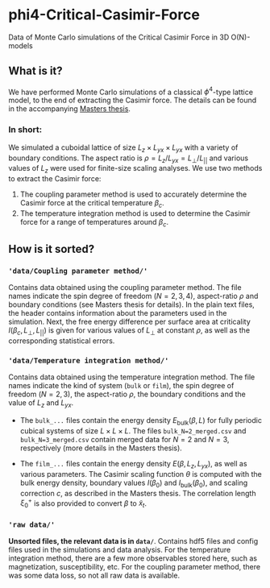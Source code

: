 # phi4-Critical-Casimir-Force
Data of Monte Carlo simulations of the Critical Casimir Force in 3D O(N)-models

## What is it?

We have performed Monte Carlo simulations of a classical $\phi^4$-type lattice model, to the end of extracting the Casimir force. The details can be found in the accompanying [Masters thesis](Masters_Thesis_Jonas_Wattendorff_422461.pdf).

### In short:

We simulated a cuboidal lattice of size $L_z \times L_{yx} \times L_{yx}$ with a variety of boundary conditions. The aspect ratio is $\rho = L_z / L_{yx} = L_{\perp}/L_{||}$ and various values of $L_z$ were used for finite-size scaling analyses. We use two methods to extract the Casimir force:
1. The coupling parameter method is used to accurately determine the Casimir force at the critical temperature $\beta_c$.
2. The temperature integration method is used to determine the Casimir force for a range of temperatures around $\beta_c$.

## How is it sorted?

### `'data/Coupling parameter method/'`

Contains data obtained using the coupling parameter method. The file names indicate the spin degree of freedom ($N=2,3,4$), aspect-ratio $\rho$ and boundary conditions (see Masters thesis for details). In the plain text files, the header contains information about the parameters used in the simulation. Next, the free energy difference per surface
area at criticality $I(\beta_c,L_{\perp},L_{||})$ is given for various values of $L_{\perp}$ at constant $\rho$, as well as the corresponding statistical errors.

### `'data/Temperature integration method/'`

Contains data obtained using the temperature integration method. The file names indicate the kind of system (`bulk` or `film`), the spin degree of freedom ($N=2,3$), the aspect-ratio $\rho$, the boundary conditions and the value of $L_z$ and $L_{yx}$.

- The `bulk_...` files contain the energy density $E_{\mathrm{bulk}}(\beta,L)$ for fully periodic cubical systems of size $L \times L \times L$. The files `bulk_N=2_merged.csv` and `bulk_N=3_merged.csv` contain merged data for $N=2$ and $N=3$, respectively (more details in the Masters thesis).

- The `film_...` files contain the energy density $E(\beta,L_z,L_{yx})$, as well as various parameters. The Casimir scaling function $\theta$ is computed with the bulk energy density, boundary values $I(\beta_0)$ and $I_{\mathrm{bulk}}(\beta_0)$, and scaling correction $c$, as described in the Masters thesis. The correlation length $\xi_0^+$ is also provided to convert $\beta$ to $\tilde{x}_t$.

### `'raw data/'`

__Unsorted files, the relevant data is in `data/`__. Contains hdf5 files and config files used in the simulations and data analysis. For the temperature integration method, there are a few more observables stored here, such as magnetization, susceptibility, etc. For the coupling parameter method, there was some data loss, so not all raw data is available.
